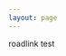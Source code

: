 ```yaml
---
layout: page
---
```

roadlink test

<script src='https://api.mapbox.com/mapbox-gl-js/v2.1.0/mapbox-gl.js'></script>
<link href='https://api.mapbox.com/mapbox-gl-js/v2.1.0/mapbox-gl.css' rel='stylesheet' />

<div id='map' style='width: 700px; height: 400px;'></div>
<script>
mapboxgl.accessToken = 'pk.eyJ1IjoiamhqZW9uZ2FhIiwiYSI6ImNra2RuajU3NjAwOXcycW85NDZxZGF5aWcifQ.V-xid8C9HSSl_7T1B6ERlg';
var map = new mapboxgl.Map({
container: 'map',
style: 'mapbox://styles/mapbox/streets-v11', // stylesheet location
center: [-110.88, 32.18], // starting position [lng, lat]
zoom: 9 // starting zoom
});
  
map.on('load', function() {
  map.addLayer({
    id: 'terrain-data',
    type: 'line',
    source: {
      type: 'vector',
      url: 'mapbox://mapbox.mapbox-terrain-v2'
    },
    'source-layer': 'dark'
  });
});  
  
</script>
